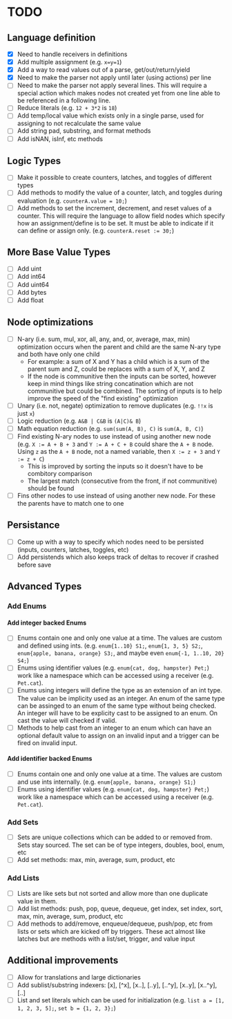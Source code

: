 ﻿# TODO

## Language definition

- [x] Need to handle receivers in definitions
- [x] Add multiple assignment (e.g. `x=y=1`)
- [x] Add a way to read values out of a parse, get/out/return/yield
- [x] Need to make the parser not apply until later (using actions) per line
- [ ] Need to make the parser not apply several lines. This will require a special action which
      makes nodes not created yet from one line able to be referenced in a following line.
- [ ] Reduce literals (e.g. `12 + 3*2` is `18`)
- [ ] Add temp/local value which exists only in a single parse,
      used for assigning to not recalculate the same value
- [ ] Add string pad, substring, and format methods
- [ ] Add isNAN, isInf, etc methods

## Logic Types

- [ ] Make it possible to create counters, latches, and toggles of different types
- [ ] Add methods to modify the value of a counter, latch, and toggles during evaluation
      (e.g. `counterA.value = 10;`)
- [ ] Add methods to set the increment, decrement, and reset values of a counter.
      This will require the language to allow field nodes which specify how an assignment/define
      is to be set. It must be able to indicate if it can define or assign only.
      (e.g. `counterA.reset := 30;`)

## More Base Value Types

- [ ] Add uint
- [ ] Add int64
- [ ] Add uint64
- [ ] Add bytes
- [ ] Add float

## Node optimizations

- [ ] N-ary (i.e. sum, mul, xor, all, any, and, or, average, max, min) optimization
      occurs when the parent and child are the same N-ary type and both have only one child
  - For example: a sum of X and Y has a child which is a sum of the parent sum and Z,
    could be replaces with a sum of X, Y, and Z
  - If the node is communitive then the inputs can be sorted, however keep in mind
    things like string concatination which are not communitive but could be combined.
    The sorting of inputs is to help improve the speed of the "find existing" optimization
- [ ] Unary (i.e. not, negate) optimization to remove duplicates (e.g. `!!x` is just `x`)
- [ ] Logic reduction (e.g. `A&B | C&B` is `(A|C)& B`)
- [ ] Math equation reduction (e.g. `sum(sum(A, B), C)` is `sum(A, B, C)`)
- [ ] Find existing N-ary nodes to use instead of using another new node
      (e.g. `X := A + B + 3` and `Y := A + C + B` could share the `A + B` node.
      Using `z` as the `A + B` node, not a named variable, then `X := z + 3` and `Y := z + C`)
  - This is improved by sorting the inputs so it doesn't have to be combitory comparison
  - The largest match (consecutive from the front, if not communitive) should be found
- [ ] Fins other nodes to use instead of using another new node.
      For these the parents have to match one to one

## Persistance

- [ ] Come up with a way to specify which nodes need to be persisted (inputs, counters, latches, toggles, etc)
- [ ] Add persistends which also keeps track of deltas to recover if crashed before save

## Advanced Types

### Add Enums

#### Add integer backed Enums

- [ ] Enums contain one and only one value at a time. The values are custom and defined using ints.
      (e.g. `enum{1..10} S1;`, `enum{1, 3, 5} S2;`, `enum{apple, banana, orange} S3;`, and maybe even `enum{-1, 1..10, 20} S4;`)
- [ ] Enums using identifier values (e.g. `enum{cat, dog, hampster} Pet;`) work like a namespace
      which can be accessed using a receiver (e.g. `Pet.cat`).
- [ ] Enums using integers will define the type as an extension of an int type.
      The value can be implicity used as an integer.
      An enum of the same type can be assinged to an enum of the same type without being checked.
      An integer will have to be explicity cast to be assigned to an enum.
      On cast the value will checked if valid.
- [ ] Methods to help cast from an integer to an enum which can have an optional default value
      to assign on an invalid input and a trigger can be fired on invalid input.

#### Add identifier backed Enums

- [ ] Enums contain one and only one value at a time. The values are custom and use ints internally.
      (e.g. `enum{apple, banana, orange} S1;`)
- [ ] Enums using identifier values (e.g. `enum{cat, dog, hampster} Pet;`) work like a namespace
      which can be accessed using a receiver (e.g. `Pet.cat`).

### Add Sets

- [ ] Sets are unique collections which can be added to or removed from. Sets stay sourced.
      The set can be of type integers, doubles, bool, enum, etc
- [ ] Add set methods: max, min, average, sum, product, etc

### Add Lists

  - [ ] Lists are like sets but not sorted and allow more than one duplicate value in them.
  - [ ] Add list methods: push, pop, queue, dequeue, get index, set index, sort, max, min, average, sum, product, etc
  - [ ] Add methods to add/remove, enqueue/dequeue, push/pop, etc from lists or sets which are kicked off by triggers.
        These act almost like latches but are methods with a list/set, trigger, and value input

## Additional improvements

  - [ ] Allow for translations and large dictionaries
  - [ ] Add sublist/substring indexers: [x], [^x], [x..], [..y], [..^y], [x..y], [x..^y], [..]
  - [ ] List and set literals which can be used for initialization
        (e.g. `list a = [1, 1, 2, 3, 5];`, `set b = {1, 2, 3};`)
